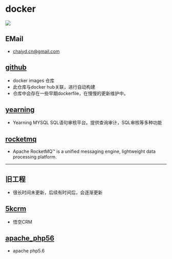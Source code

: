 # docker

![]( https://visitor-badge.glitch.me/badge?page_id=chaiyd)
## EMail
* chaiyd.cn@gmail.com

## [github](https://github.com/chaiyd/docker.git)
* docker images 仓库 
* 此仓库与docker hub关联，进行自动构建
* 仓库中会存在一些早期dockerfile，在慢慢的更新维护中。


## [yearning](https://github.com/chaiyd/docker/tree/master/yearning)
* Yearning MYSQL SQL语句审核平台。提供查询审计，SQL审核等多种功能

## [rocketmq](https://github.com/chaiyd/docker/tree/master/rocketmq)
* Apache RocketMQ™ is a unified messaging engine, lightweight data processing platform.


---
## 旧工程
* 很长时间未更新，后续有时间后，会逐渐更新

## [5kcrm](https://github.com/chaiyd/docker/tree/master/5kcrm)
* 悟空CRM

## [apache_php56](https://github.com/chaiyd/docker/tree/master/apache_php56)
* apache php5.6

